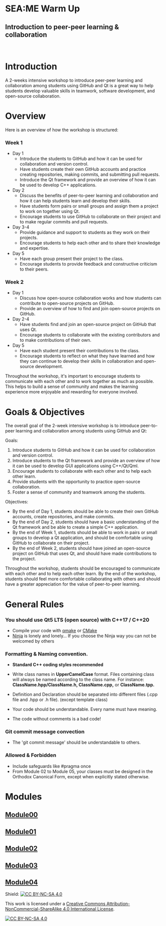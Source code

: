 # SEA:ME Warm Up
## Introduction to peer-peer learning & collaboration  
</br>


# Introduction
A 2-weeks intensive workshop to introduce peer-peer learning and collaboration among students using GitHub and Qt is a great way to help students develop valuable skills in teamwork, software development, and open-source collaboration.


# Overview
Here is an overview of how the workshop is structured:

### Week 1
* Day 1
    * Introduce the students to GitHub and how it can be used for collaboration and version control.
    * Have students create their own GitHub accounts and practice creating repositories, making commits, and submitting pull requests.
    * Introduce the Qt framework and provide an overview of how it can be used to develop C++ applications.
* Day 2
    * Discuss the benefits of peer-to-peer learning and collaboration and how it can help students learn and develop their skills.
    * Have students form pairs or small groups and assign them a project to work on together using Qt.
    * Encourage students to use GitHub to collaborate on their project and to make regular commits and pull requests.
* Day 3-4
    * Provide guidance and support to students as they work on their projects.
    * Encourage students to help each other and to share their knowledge and expertise.
* Day 5
    * Have each group present their project to the class.
    * Encourage students to provide feedback and constructive criticism to their peers.

### Week 2
* Day 1
    * Discuss how open-source collaboration works and how students can contribute to open-source projects on GitHub.
    * Provide an overview of how to find and join open-source projects on GitHub.
* Day 2-4
    * Have students find and join an open-source project on GitHub that uses Qt.
    * Encourage students to collaborate with the existing contributors and to make contributions of their own.
* Day 5
    * Have each student present their contributions to the class.
    * Encourage students to reflect on what they have learned and how they can continue to develop their skills in collaboration and open-source development.

Throughout the workshop, it's important to encourage students to communicate with each other and to work together as much as possible. This helps to build a sense of community and makes the learning experience more enjoyable and rewarding for everyone involved.


# Goals & Objectives
The overall goal of the 2-week intensive workshop is to introduce peer-to-peer learning and collaboration among students using GitHub and Qt:

Goals:

1. Introduce students to GitHub and how it can be used for collaboration and version control.
2. Introduce students to the Qt framework and provide an overview of how it can be used to develop GUI applications using C++/Qt/Qml.
3. Encourage students to collaborate with each other and to help each other learn.
4. Provide students with the opportunity to practice open-source collaboration.
5. Foster a sense of community and teamwork among the students.

Objectives: 

* By the end of Day 1, students should be able to create their own GitHub accounts, create repositories, and make commits.
* By the end of Day 2, students should have a basic understanding of the Qt framework and be able to create a simple C++ application.
* By the end of Week 1, students should be able to work in pairs or small groups to develop a Qt application, and should be comfortable using GitHub to collaborate on their project.
* By the end of Week 2, students should have joined an open-source project on GitHub that uses Qt, and should have made contributions to the project.

Throughout the workshop, students should be encouraged to communicate with each other and to help each other learn. By the end of the workshop, students should feel more comfortable collaborating with others and should have a greater appreciation for the value of peer-to-peer learning.


# General Rules
### You should use Qt5 LTS (open source) with C++17 / C++20

- Compile your code with [qmake](https://doc.qt.io/qt-6/qmake-manual.html) or [CMake](https://cmake.org/)
- [Ninja](https://javascript.info/ninja-code) is lonely and lonely… If you choose the Ninja way you can not be welcomed by others

### Formatting & Naming convention.

- **Standard C++ coding styles recommended**

- Write class names in **UpperCamelCase** format. Files containing class will always be named according to the class name. For instance: **ClassName.hpp/ClassName.h, ClassName.cpp,** or **ClassName.tpp.**
- Definition and Declaration should be separated into different files (.cpp file and .hpp or .h file). (except template class)
- Your code should be understandable. Every name must have meaning.
- The code without comments is a bad code!

### Git commit message convection

- The 'git commit message' should be understandable to others.

### Allowed & Forbidden
- Include safeguards like #pragma once
- From Module 02 to Module 05, your classes must be designed in the Orthodox Canonical Form, except when explicitly stated otherwise.

# Modules
## [Module00](./Module00)
## [Module01](./Module01)
## [Module02](./Module02)
## [Module03](./Module03)
## [Module04](./Module04)


Shield: [![CC BY-NC-SA 4.0][cc-by-nc-sa-shield]][cc-by-nc-sa]

This work is licensed under a
[Creative Commons Attribution-NonCommercial-ShareAlike 4.0 International License][cc-by-nc-sa].

[![CC BY-NC-SA 4.0][cc-by-nc-sa-image]][cc-by-nc-sa]

[cc-by-nc-sa]: http://creativecommons.org/licenses/by-nc-sa/4.0/
[cc-by-nc-sa-image]: https://licensebuttons.net/l/by-nc-sa/4.0/88x31.png
[cc-by-nc-sa-shield]: https://img.shields.io/badge/License-CC%20BY--NC--SA%204.0-lightgrey.svg